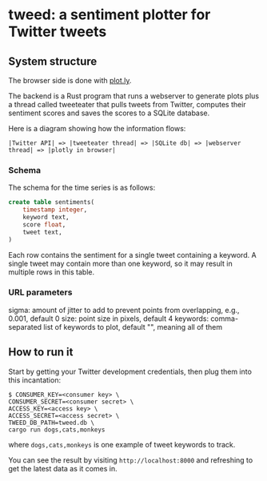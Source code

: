 # tweed: a sentiment plotter for Twitter tweets

## System structure

The browser side is done with [plot.ly](https://plot.ly/javascript/).

The backend is a Rust program that runs a webserver to generate plots plus a thread called tweeteater that pulls
tweets from Twitter, computes their sentiment scores and saves the scores to a SQLite database.

Here is a diagram showing how the information flows:

```
|Twitter API| => |tweeteater thread| => |SQLite db| => |webserver thread| => |plotly in browser|
```

### Schema

The schema for the time series is as follows:

```sql
create table sentiments(
	timestamp integer,
	keyword text,
	score float,
	tweet text,
)
```

Each row contains the sentiment for a single tweet containing a keyword.
A single tweet may contain more than one keyword, so it may result in
multiple rows in this table.

### URL parameters

sigma: amount of jitter to add to prevent points from overlapping, e.g., 0.001, default 0
size: point size in pixels, default 4
keywords: comma-separated list of keywords to plot, default "", meaning all of them

## How to run it

Start by getting your Twitter development credentials, then plug them into this incantation:
```
$ CONSUMER_KEY=<consumer key> \
CONSUMER_SECRET=<consumer secret> \
ACCESS_KEY=<access key> \
ACCESS_SECRET=<access secret> \
TWEED_DB_PATH=tweed.db \
cargo run dogs,cats,monkeys
```
where `dogs,cats,monkeys` is one example of tweet keywords to track.

You can see the result by visiting `http://localhost:8000` and refreshing to get the latest data as it comes in.
